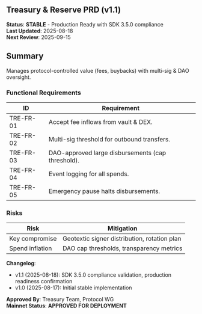 ## Treasury & Reserve PRD (v1.1)

**Status**: **STABLE** - Production Ready with SDK 3.5.0 compliance  
**Last Updated**: 2025-08-18  
**Next Review**: 2025-09-15

 

## Summary

Manages protocol-controlled value (fees, buybacks) with multi-sig & DAO oversight.

### Functional Requirements

| ID | Requirement |
|----|-------------|
| TRE-FR-01 | Accept fee inflows from vault & DEX. |
| TRE-FR-02 | Multi-sig threshold for outbound transfers. |
| TRE-FR-03 | DAO-approved large disbursements (cap threshold). |
| TRE-FR-04 | Event logging for all spends. |
| TRE-FR-05 | Emergency pause halts disbursements. |

### Risks

| Risk | Mitigation |
|------|------------|
| Key compromise | Geotextic signer distribution, rotation plan |
| Spend inflation | DAO cap thresholds, transparency metrics |

**Changelog**:
- v1.1 (2025-08-18): SDK 3.5.0 compliance validation, production readiness confirmation
- v1.0 (2025-08-17): Initial stable implementation

**Approved By**: Treasury Team, Protocol WG  
**Mainnet Status**: **APPROVED FOR DEPLOYMENT**
